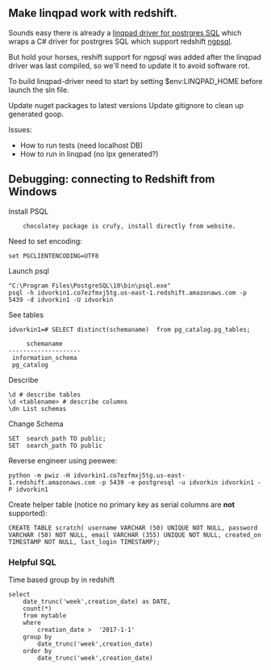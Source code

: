 ## Make linqpad work with redshift.

Sounds easy there is already a  [linqpad driver for postrgres SQL](https://github.com/fknx/linqpad-postgresql-driver) which wraps a C# driver for postrgres SQL which support redshift [ngpsql](https://blog.rthand.com/post/2016/09/19/linqpad-llblgenpro-and-npgsql.aspx).

But hold your horses, reshift support for ngpsql was added after the linqpad driver was last compiled, so we'll need to update it to avoid software rot.

To build linqpad-driver need to start by setting $env:LINQPAD_HOME before launch the sln file.

Update nuget packages to latest versions
Update gitignore to clean up generated goop.

Issues:

* How to run tests (need localhost DB)
* How to run in linqpad (no lpx generated?)

## Debugging: connecting to Redshift from Windows

Install PSQL 
```
    chocolatey package is crufy, install directly from website.

```

Need to set encoding: 
```
set PGCLIENTENCODING=UTF8 
```

Launch psql 
```
"C:\Program Files\PostgreSQL\10\bin\psql.exe"
psql -h idvorkin1.co7ezfmxj5tg.us-east-1.redshift.amazonaws.com -p 5439 -d idvorkin1 -U idvorkin
```

See tables
```
idvorkin1=# SELECT distinct(schemaname)  from pg_catalog.pg_tables;

     schemaname
--------------------
 information_schema
 pg_catalog
 ```

Describe
```
\d # describe tables
\d <tablename> # describe columns
\dn List schemas
 ```

 Change Schema
 ```
 SET  search_path TO public;
 SET  search_path TO public
 ```
 Reverse engineer using peewee:
 ```
 python -m pwiz -H idvorkin1.co7ezfmxj5tg.us-east-1.redshift.amazonaws.com -p 5439 -e postgresql -u idvorkin idvorkin1 -P idvorkin1
 ```

Create helper table (notice no primary key as serial columns are **not** supported):
```
CREATE TABLE scratch( username VARCHAR (50) UNIQUE NOT NULL, password VARCHAR (50) NOT NULL, email VARCHAR (355) UNIQUE NOT NULL, created_on TIMESTAMP NOT NULL, last_login TIMESTAMP);
```

### Helpful SQL

Time based group by in redshift

    select 
        date_trunc('week',creation_date) as DATE, 
        count(*)
        from mytable
        where 
            creation_date >  '2017-1-1'
        group by 
            date_trunc('week',creation_date)
        order by    
            date_trunc('week',creation_date)

